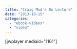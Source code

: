 ```yaml
---
title: "Craig Mod's Do Lecture"
date: "2013-10-15"
categories: 
  - "ebook-videos"
  - "video"
---
```


\[jwplayer mediaid="1161"\]
